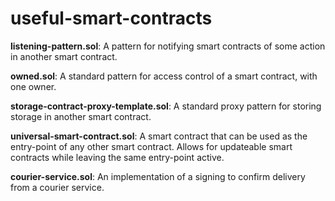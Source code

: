 # useful-smart-contracts

__listening-pattern.sol__: A pattern for notifying smart contracts of some action in another smart contract.

__owned.sol__: A standard pattern for access control of a smart contract, with one owner.

__storage-contract-proxy-template.sol__: A standard proxy pattern for storing storage in another smart contract. 

__universal-smart-contract.sol__: A smart contract that can be used as the entry-point of any other smart contract. Allows for updateable smart contracts while leaving the same entry-point active.

__courier-service.sol__: An implementation of a signing to confirm delivery from a courier service.
